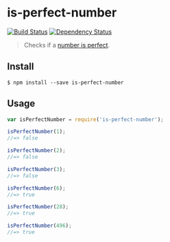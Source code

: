 # is-perfect-number

[![Build Status](https://travis-ci.org/andrepoleza/is-perfect-number.svg?branch=master)](https://travis-ci.org/andrepoleza/is-perfect-number)
[![Dependency Status](https://david-dm.org/andrepoleza/is-perfect-number.svg)](https://david-dm.org/andrepoleza/is-perfect-number)

> Checks if a [number is perfect](https://en.wikipedia.org/wiki/Perfect_number).

## Install

```
$ npm install --save is-perfect-number
```


## Usage

```js
var isPerfectNumber = require('is-perfect-number');

isPerfectNumber(1);
//=> false

isPerfectNumber(2);
//=> false

isPerfectNumber(3);
//=> false

isPerfectNumber(6);
//=> true

isPerfectNumber(28);
//=> true

isPerfectNumber(496);
//=> true
```
